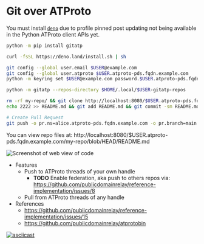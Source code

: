 # Git over ATProto

You must install [`deno`](https://docs.deno.com/runtime/getting_started/installation/) due to profile pinned post updating not being available in the Python ATProto client APIs yet.

```bash
python -m pip install gitatp

curl -fsSL https://deno.land/install.sh | sh

git config --global user.email $USER@example.com
git config --global user.atproto $USER.atproto-pds.fqdn.example.com
python -m keyring set $USER@example.com password.$USER.atproto-pds.fqdn.example.com

python -m gitatp --repos-directory $HOME/.local/$USER-gitatp-repos

rm -rf my-repo/ && git clone http://localhost:8080/$USER.atproto-pds.fqdn.example.com/my-repo.git && cd my-repo
echo 2222 >> README.md && git add README.md && git commit -sm README.md && git push

# Create Pull Request
git push -o pr.ns=alice.atproto-pds.fqdn.example.com -o pr.branch=main
```

You can view repo files at: http://localhost:8080/$USER.atproto-pds.fqdn.example.com/my-repo/blob/HEAD/README.md

![Screenshot of web view of code](https://github.com/user-attachments/assets/b7387416-7981-4f2d-bf1c-f3ffe6095f05)

- Features
  - Push to ATProto threads of your own handle
    - **TODO** Enable federation, aka push to others repos via: https://github.com/publicdomainrelay/reference-implementation/issues/8
  - Pull from ATProto threads of any handle
- References
  - https://github.com/publicdomainrelay/reference-implementation/issues/15
  - https://github.com/publicdomainrelay/atprotobin

[![asciicast](https://asciinema.org/a/692702.svg)](https://asciinema.org/a/692702)
